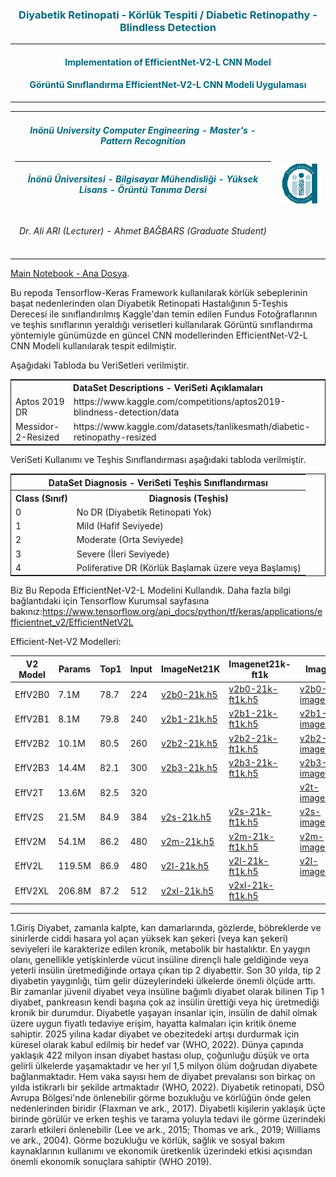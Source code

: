 <h3 style='text-align: center; color:#00697f'> 
Diyabetik Retinopati - Körlük Tespiti / Diabetic Retinopathy - Blindless Detection
</h3>
<hr/>
<h4 style='text-align: center; color:#00697f'> Implementation of EfficientNet-V2-L CNN Model</h4>
<h4 style='text-align: center; color:#00697f'> Görüntü Sınıflandırma EfficientNet-V2-L CNN Modeli Uygulaması</h4>
<hr/>
<table style="text-align: center">
    <tr style="text-align: center">
        <td style="text-align: center; color:#00697f ">
            <h5>Inönü University Computer Engineering - Master's - Pattern Recognition </h5>
            <hr/>
            <h5>İnönü Üniversitesi - Bilgisayar Mühendisliği - Yüksek Lisans - Örüntü Tanıma Dersi </h5>
        </td>
        <td rowspan=3, style="text-align: center; color:#00697f">
            <img src="inonu_ai.png" width="100"/>
        </td>       
    </tr>
    <tr>
        <td style="text-align: center">
            <h6> Dr. Ali ARI (Lecturer) - Ahmet BAĞBARS (Graduate Student) </h6>
        </td>
    </tr>
</table>

<a href="DR-EfficientNet-V2-L.ipynb">Main Notebook - Ana Dosya</a>.

Bu repoda Tensorflow-Keras Framework kullanılarak körlük sebeplerinin başat nedenlerinden olan Diyabetik Retinopati Hastalığının 5-Teşhis Derecesi ile sınıflandırılmış  Kaggle'dan temin edilen Fundus Fotoğraflarının ve teşhis sınıflarının yeraldığı verisetleri kullanılarak Görüntü sınıflandırma yöntemiyle günümüzde en güncel CNN modellerinden EfficientNet-V2-L CNN Modeli kullanılarak tespit edilmiştir.

Aşağıdaki Tabloda bu VeriSetleri verilmiştir.

<table style="border: 1px solid;">
    <tr>
    <th style="text-align: center" colspan=2>DataSet Descriptions - VeriSeti Açıklamaları </th> 
    </tr>
    <tr>
        <td>Aptos 2019 DR </td>
        <td>https://www.kaggle.com/competitions/aptos2019-blindness-detection/data</td>
    </tr>
    <tr>
        <td>Messidor-2-Resized</td>
        <td>https://www.kaggle.com/datasets/tanlikesmath/diabetic-retinopathy-resized</td>
    </tr>       
</table>


VeriSeti Kullanımı ve Teşhis Sınıflandırması aşağıdaki tabloda verilmiştir.

<table style="border: 1px solid;">
    <tr>
        <th style="text-align: center" colspan=3>DataSet Diagnosis - VeriSeti Teşhis Sınıflandırması </th> 
    </tr>    
    <tr>
        <th>Class (Sınıf)</th>
        <th>Diagnosis (Teşhis)</th>
    </tr>   
    <tr>
        <td>0</td>
        <td>No DR (Diyabetik Retinopati Yok)</td> 
    </tr>    
    <tr>
        <td>1</td>
        <td>Mild (Hafif Seviyede) </td>
    </tr>    
    <tr>
        <td>2</td>
        <td>Moderate (Orta Seviyede)</td>
    </tr>    
    <tr>
        <td>3</td>
        <td>Severe  (İleri Seviyede) </td>
    </tr>
    <tr>
        <td>4</td>
        <td>Poliferative DR (Körlük Başlamak üzere veya Başlamış)</td>
    </tr>       
</table>

Biz Bu Repoda EfficientNet-V2-L Modelini Kullandık. Daha fazla bilgi bağlantıdaki için Tensorflow Kurumsal sayfasına bakınız:https://www.tensorflow.org/api_docs/python/tf/keras/applications/efficientnet_v2/EfficientNetV2L 


Efficient-Net-V2 Modelleri:
<table>
<thead>
<tr>
<th>V2 Model</th>
<th>Params</th>
<th>Top1</th>
<th>Input</th>
<th>ImageNet21K</th>
<th>Imagenet21k-ft1k</th>
<th>Imagenet</th>
</tr>
</thead>
<tbody>
<tr>
<td>EffV2B0</td>
<td>7.1M</td>
<td>78.7</td>
<td>224</td>
<td><a href="https://github.com/leondgarse/keras_efficientnet_v2/releases/download/effnetv2_pretrained/efficientnetv2-b0-21k.h5" rel=nofollow>v2b0-21k.h5</a></td>
<td><a href="https://github.com/leondgarse/keras_efficientnet_v2/releases/download/effnetv2_pretrained/efficientnetv2-b0-21k-ft1k.h5" rel=nofollow>v2b0-21k-ft1k.h5</a></td>
<td><a href="https://github.com/leondgarse/keras_efficientnet_v2/releases/download/effnetv2_pretrained/efficientnetv2-b0-imagenet.h5" rel=nofollow>v2b0-imagenet.h5</a></td>
</tr>
<tr>
<td>EffV2B1</td>
<td>8.1M</td>
<td>79.8</td>
<td>240</td>
<td><a href="https://github.com/leondgarse/keras_efficientnet_v2/releases/download/effnetv2_pretrained/efficientnetv2-b1-21k.h5" rel=nofollow>v2b1-21k.h5</a></td>
<td><a href="https://github.com/leondgarse/keras_efficientnet_v2/releases/download/effnetv2_pretrained/efficientnetv2-b1-21k-ft1k.h5" rel=nofollow>v2b1-21k-ft1k.h5</a></td>
<td><a href="https://github.com/leondgarse/keras_efficientnet_v2/releases/download/effnetv2_pretrained/efficientnetv2-b1-imagenet.h5" rel=nofollow>v2b1-imagenet.h5</a></td>
</tr>
<tr>
<td>EffV2B2</td>
<td>10.1M</td>
<td>80.5</td>
<td>260</td>
<td><a href="https://github.com/leondgarse/keras_efficientnet_v2/releases/download/effnetv2_pretrained/efficientnetv2-b2-21k.h5" rel=nofollow>v2b2-21k.h5</a></td>
<td><a href="https://github.com/leondgarse/keras_efficientnet_v2/releases/download/effnetv2_pretrained/efficientnetv2-b2-21k-ft1k.h5" rel=nofollow>v2b2-21k-ft1k.h5</a></td>
<td><a href="https://github.com/leondgarse/keras_efficientnet_v2/releases/download/effnetv2_pretrained/efficientnetv2-b2-imagenet.h5" rel=nofollow>v2b2-imagenet.h5</a></td>
</tr>
<tr>
<td>EffV2B3</td>
<td>14.4M</td>
<td>82.1</td>
<td>300</td>
<td><a href="https://github.com/leondgarse/keras_efficientnet_v2/releases/download/effnetv2_pretrained/efficientnetv2-b3-21k.h5" rel=nofollow>v2b3-21k.h5</a></td>
<td><a href="https://github.com/leondgarse/keras_efficientnet_v2/releases/download/effnetv2_pretrained/efficientnetv2-b3-21k-ft1k.h5" rel=nofollow>v2b3-21k-ft1k.h5</a></td>
<td><a href="https://github.com/leondgarse/keras_efficientnet_v2/releases/download/effnetv2_pretrained/efficientnetv2-b3-imagenet.h5" rel=nofollow>v2b3-imagenet.h5</a></td>
</tr>
<tr>
<td>EffV2T</td>
<td>13.6M</td>
<td>82.5</td>
<td>320</td>
<td></td>
<td></td>
<td><a href="https://github.com/leondgarse/keras_efficientnet_v2/releases/download/effnetv2_pretrained/efficientnetv2-t-imagenet.h5" rel=nofollow>v2t-imagenet.h5</a></td>
</tr>
<tr>
<td>EffV2S</td>
<td>21.5M</td>
<td>84.9</td>
<td>384</td>
<td><a href="https://github.com/leondgarse/keras_efficientnet_v2/releases/download/effnetv2_pretrained/efficientnetv2-s-21k.h5" rel=nofollow>v2s-21k.h5</a></td>
<td><a href="https://github.com/leondgarse/keras_efficientnet_v2/releases/download/effnetv2_pretrained/efficientnetv2-s-21k-ft1k.h5" rel=nofollow>v2s-21k-ft1k.h5</a></td>
<td><a href="https://github.com/leondgarse/keras_efficientnet_v2/releases/download/effnetv2_pretrained/efficientnetv2-s-imagenet.h5" rel=nofollow>v2s-imagenet.h5</a></td>
</tr>
<tr>
<td>EffV2M</td>
<td>54.1M</td>
<td>86.2</td>
<td>480</td>
<td><a href="https://github.com/leondgarse/keras_efficientnet_v2/releases/download/effnetv2_pretrained/efficientnetv2-m-21k.h5" rel=nofollow>v2m-21k.h5</a></td>
<td><a href="https://github.com/leondgarse/keras_efficientnet_v2/releases/download/effnetv2_pretrained/efficientnetv2-m-21k-ft1k.h5" rel=nofollow>v2m-21k-ft1k.h5</a></td>
<td><a href="https://github.com/leondgarse/keras_efficientnet_v2/releases/download/effnetv2_pretrained/efficientnetv2-m-imagenet.h5" rel=nofollow>v2m-imagenet.h5</a></td>
</tr>
<tr>
<td>EffV2L</td>
<td>119.5M</td>
<td>86.9</td>
<td>480</td>
<td><a href="https://github.com/leondgarse/keras_efficientnet_v2/releases/download/effnetv2_pretrained/efficientnetv2-l-21k.h5" rel=nofollow>v2l-21k.h5</a></td>
<td><a href="https://github.com/leondgarse/keras_efficientnet_v2/releases/download/effnetv2_pretrained/efficientnetv2-l-21k-ft1k.h5" rel=nofollow>v2l-21k-ft1k.h5</a></td>
<td><a href="https://github.com/leondgarse/keras_efficientnet_v2/releases/download/effnetv2_pretrained/efficientnetv2-l-imagenet.h5" rel=nofollow>v2l-imagenet.h5</a></td>
</tr>
<tr>
<td>EffV2XL</td>
<td>206.8M</td>
<td>87.2</td>
<td>512</td>
<td><a href="https://github.com/leondgarse/keras_efficientnet_v2/releases/download/effnetv2_pretrained/efficientnetv2-xl-21k.h5" rel=nofollow>v2xl-21k.h5</a></td>
<td><a href="https://github.com/leondgarse/keras_efficientnet_v2/releases/download/effnetv2_pretrained/efficientnetv2-xl-21k-ft1k.h5" rel=nofollow>v2xl-21k-ft1k.h5</a></td>
<td></td>
</tr>
</tbody>
</table>

<hr/>

1.Giriş
Diyabet, zamanla kalpte, kan damarlarında, gözlerde, böbreklerde ve sinirlerde ciddi hasara yol açan yüksek kan şekeri (veya kan şekeri) seviyeleri ile karakterize edilen kronik, metabolik bir hastalıktır. En yaygın olanı, genellikle yetişkinlerde vücut insüline dirençli hale geldiğinde veya yeterli insülin üretmediğinde ortaya çıkan tip 2 diyabettir. Son 30 yılda, tip 2 diyabetin yaygınlığı, tüm gelir düzeylerindeki ülkelerde önemli ölçüde arttı. Bir zamanlar jüvenil diyabet veya insüline bağımlı diyabet olarak bilinen Tip 1 diyabet, pankreasın kendi başına çok az insülin ürettiği veya hiç üretmediği kronik bir durumdur. Diyabetle yaşayan insanlar için, insülin de dahil olmak üzere uygun fiyatlı tedaviye erişim, hayatta kalmaları için kritik öneme sahiptir. 2025 yılına kadar diyabet ve obezitedeki artışı durdurmak için küresel olarak kabul edilmiş bir hedef var (WHO, 2022). 
Dünya çapında yaklaşık 422 milyon insan diyabet hastası olup, çoğunluğu düşük ve orta gelirli ülkelerde yaşamaktadır ve her yıl 1,5 milyon ölüm doğrudan diyabete bağlanmaktadır. Hem vaka sayısı hem de diyabet prevalansı son birkaç on yılda istikrarlı bir şekilde artmaktadır (WHO, 2022).
Diyabetik retinopati, DSÖ Avrupa Bölgesi'nde önlenebilir görme bozukluğu ve körlüğün önde gelen nedenlerinden biridir (Flaxman ve ark., 2017). Diyabetli kişilerin yaklaşık üçte birinde görülür ve erken teşhis ve tarama yoluyla tedavi ile görme üzerindeki zararlı etkileri önlenebilir (Lee ve ark., 2015; Thomas ve ark., 2019; Williams ve ark., 2004). Görme bozukluğu ve körlük, sağlık ve sosyal bakım kaynaklarının kullanımı ve ekonomik üretkenlik üzerindeki etkisi açısından önemli ekonomik sonuçlara sahiptir (WHO 2019).




